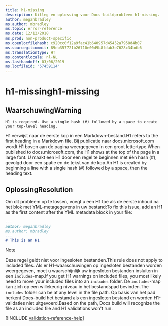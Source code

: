 ```yaml
---
title: h1-missing
description: Uitleg en oplossing voor Docs-buildprobleem h1-missing.
author: meganbradley
ms.author: mbradley
ms.topic: error-reference
ms.date: 12/12/2018
ms.prod: non-product-specific
ms.openlocfilehash: c920cc0f12a9fac41b640957d45452a7958d4b07
ms.sourcegitcommit: 89eb357721b26710e00d9b8fdab3e7628c34bdb6
ms.translationtype: HT
ms.contentlocale: nl-NL
ms.lasthandoff: 03/06/2019
ms.locfileid: "57459114"
---
```

# <a name="h1-missing"></a><span data-ttu-id="36ba4-103">h1-missing</span><span class="sxs-lookup"><span data-stu-id="36ba4-103">h1-missing</span></span>

## <a name="warning"></a><span data-ttu-id="36ba4-104">Waarschuwing</span><span class="sxs-lookup"><span data-stu-id="36ba4-104">Warning</span></span>

`H1 is required. Use a single hash (#) followed by a space to create your top-level heading.`

<span data-ttu-id="36ba4-105">H1 verwijst naar de eerste kop in een Markdown-bestand.</span><span class="sxs-lookup"><span data-stu-id="36ba4-105">H1 refers to the first heading in a Markdown file.</span></span> <span data-ttu-id="36ba4-106">Bij publicatie naar docs.microsoft.com wordt H1 boven aan de pagina weergegeven in een groot lettertype.</span><span class="sxs-lookup"><span data-stu-id="36ba4-106">When published to docs.microsoft.com, the H1 shows at the top of the page in a large font.</span></span> <span data-ttu-id="36ba4-107">U maakt een H1 door een regel te beginnen met één hash (#), gevolgd door een spatie en de tekst van de kop.</span><span class="sxs-lookup"><span data-stu-id="36ba4-107">An H1 is created by beginning a line with a single hash (#) followed by a space, then the heading text.</span></span>

## <a name="resolution"></a><span data-ttu-id="36ba4-108">Oplossing</span><span class="sxs-lookup"><span data-stu-id="36ba4-108">Resolution</span></span>

<span data-ttu-id="36ba4-109">Om dit probleem op te lossen, voegt u een H1 toe als de eerste inhoud na het blok met YML-metagegevens in uw bestand:</span><span class="sxs-lookup"><span data-stu-id="36ba4-109">To fix this issue, add an H1 as the first content after the YML metadata block in your file:</span></span>

```markdown
---
author: meganbradley
ms.author: mbradley
---
# This is an H1
```

> [!NOTE]
> <span data-ttu-id="36ba4-110">Deze regel geldt niet voor ingesloten bestanden.</span><span class="sxs-lookup"><span data-stu-id="36ba4-110">This rule does not apply to included files.</span></span> <span data-ttu-id="36ba4-111">Als er H1-waarschuwingen op ingesloten bestanden worden weergegeven, moet u waarschijnlijk uw ingesloten bestanden insluiten in een `includes`-map.</span><span class="sxs-lookup"><span data-stu-id="36ba4-111">If you get H1 warnings on included files, you most likely need to move your included files into an `includes` folder.</span></span> <span data-ttu-id="36ba4-112">De `includes`-map kan zich op een willekeurig niveau in het bestandspad bevinden.</span><span class="sxs-lookup"><span data-stu-id="36ba4-112">The `includes` folder can be at any level in the file path.</span></span> <span data-ttu-id="36ba4-113">Op basis van het pad herkent Docs-build het bestand als een ingesloten bestand en worden H1-validaties niet uitgevoerd.</span><span class="sxs-lookup"><span data-stu-id="36ba4-113">Based on the path, Docs build will recognize the file as an included file and H1 validations won't run.</span></span>

<!--make sure to add this file to your includes folder and verify the path-->
[!INCLUDE [validation-reference-help](includes/validation-reference-help.md)]